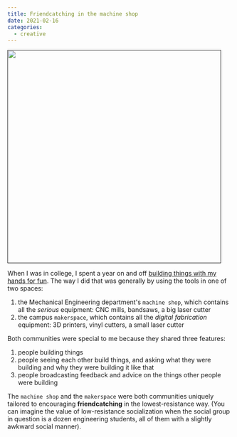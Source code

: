 ```yaml
---
title: Friendcatching in the machine shop
date: 2021-02-16
categories:
  - creative
---
```


[<img src="https://www.columbia.edu/content/sites/default/files/styles/cu_crop/public/content/Innovation/maker-space.jpg?itok=ROGav5N3" style="width: 480px;">]()

When I was in college, I spent a year on and off [building things with my hands for fun](http://neilchen.co/post/2017/01/01/building-a-t-shirt-shooting-robot/). The way I did that was generally by using the tools in one of two spaces:

1. the Mechanical Engineering department's `machine shop`, which contains all the _serious_ equipment: CNC mills, bandsaws, a big laser cutter
2. the campus `makerspace`, which contains all the _digital fabrication_ equipment: 3D printers, vinyl cutters, a small laser cutter

Both communities were special to me because they shared three features:

1. people building things
2. people seeing each other build things, and asking what they were building and why they were building it like that
3. people broadcasting feedback and advice on the things other people were building

The `machine shop` and the `makerspace` were both communities uniquely tailored to encouraging __friendcatching__ in the lowest-resistance way. (You can imagine the value of low-resistance socialization when the social group in question is a dozen engineering students, all of them with a slightly awkward social manner).

